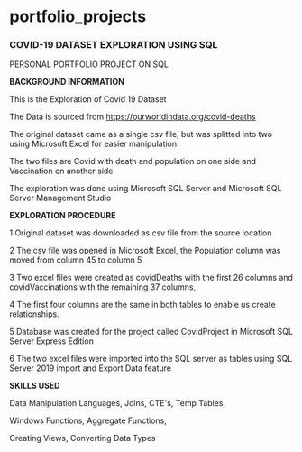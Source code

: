 # portfolio_projects
### COVID-19 DATASET EXPLORATION USING SQL

PERSONAL PORTFOLIO PROJECT ON SQL 

**BACKGROUND INFORMATION**

This is the Exploration of Covid 19 Dataset

The Data is sourced from https://ourworldindata.org/covid-deaths

The original dataset came as a single csv file, but was splitted into two using Microsoft Excel for easier manipulation.

The two files are Covid with death and population on one side and Vaccination on another side

The exploration was done using Microsoft SQL Server and Microsoft SQL Server Management Studio


**EXPLORATION PROCEDURE**

1 Original dataset was downloaded as csv file from the source location

2 The csv file was opened in Microsoft Excel, the Population column was moved from column 45 to column 5

3 Two excel files were created as covidDeaths with the first 26 columns  and covidVaccinations with the remaining 37 columns, 

4 The first four columns are the same in both tables to enable us create relationships. 

5 Database was created for the project called CovidProject in Microsoft SQL Server Express Edition

6 The two excel files were imported into the SQL server as tables using SQL Server 2019 import and Export Data feature

**SKILLS USED** 

Data Manipulation Languages, Joins, CTE's, Temp Tables, 

Windows Functions, Aggregate Functions, 

Creating Views, Converting Data Types
